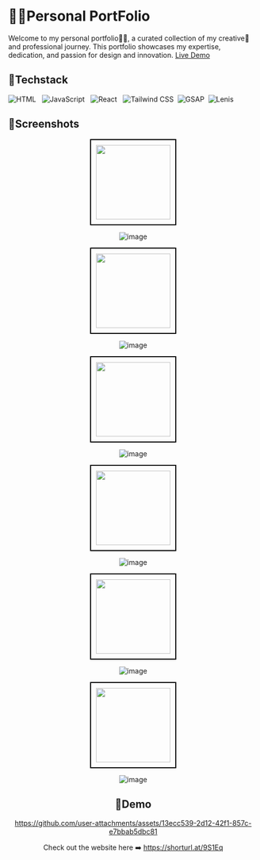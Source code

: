 
# 👨‍💻Personal PortFolio

Welcome to my personal portfolio👨‍💻, a curated collection of my creative🎨 and professional journey. This portfolio showcases my expertise, dedication, and passion for design and innovation. <a href="https://shorturl.at/9S1Eq">Live Demo</a>



## 📌Techstack
![HTML](https://img.shields.io/badge/HTML-E34F26?style=flat&logo=html5&logoColor=white) &nbsp; ![JavaScript](https://img.shields.io/badge/JavaScript-F7DF1E?style=flat&logo=javascript&logoColor=black) &nbsp; ![React](https://img.shields.io/badge/React-61DAFB?style=flat&logo=react&logoColor=black) &nbsp; ![Tailwind CSS](https://img.shields.io/badge/Tailwind_CSS-38B2AC?style=flat&logo=tailwindcss&logoColor=white) &nbsp;![GSAP](https://img.shields.io/badge/GSAP-React-brightgreen?style=flat&logo=greensock) &nbsp;![Lenis](https://img.shields.io/badge/Lenis-blue?style=flat&logo=react)




## 📌Screenshots

<center>

<img src="https://img.shields.io/badge/Home&nbsp;page-%230078D4?style=flat&colorB=%23A3E635" style="width:150px; padding:10px; border:2px solid black;">

![image](https://github.com/user-attachments/assets/014d83f3-494e-4551-b59e-6d2a222f9a9f)




<img src="https://img.shields.io/badge/About&nbsp;page-%230078D4?style=flat&colorB=%23A3E635" style="width:150px; padding:10px; border:2px solid black;">

![image](https://github.com/user-attachments/assets/32d67caf-9cfa-451e-a9c8-68d99b79e75f)




<img src="https://img.shields.io/badge/Work&nbsp;page-%230078D4?style=flat&colorB=%23A3E635" style="width:150px; padding:10px; border:2px solid black;">

![image](https://github.com/user-attachments/assets/29a0e0c7-899a-4736-aaf4-a10b16c66a4a)





<img src="https://img.shields.io/badge/Achievements&nbsp;page-%230078D4?style=flat&colorB=%23A3E635" style="width:150px; padding:10px; border:2px solid black;">

![image](https://github.com/user-attachments/assets/883e82e3-43ca-429b-974a-4ba96a62aaa1)




<img src="https://img.shields.io/badge/Contact&nbsp;page-%230078D4?style=flat&colorB=%23A3E635" style="width:150px; padding:10px; border:2px solid black;">

![image](https://github.com/user-attachments/assets/ff33078c-a6a9-4425-a2dd-a7be429b2fab)



<img src="https://img.shields.io/badge/Footer&nbsp;section-%230078D4?style=flat&colorB=%23A3E635" style="width:150px; padding:10px; border:2px solid black;">

![image](https://github.com/user-attachments/assets/7bebd362-155d-4f79-9b48-25c399319d59)




## 📌Demo

https://github.com/user-attachments/assets/13ecc539-2d12-42f1-857c-e7bbab5dbc81


Check out the website here ➡️ https://shorturl.at/9S1Eq
